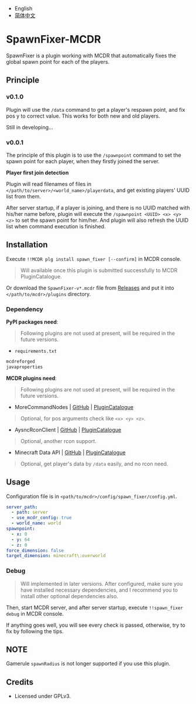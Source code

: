 - English
- [简体中文](README_zh_cn.md)

# SpawnFixer-MCDR
SpawnFixer is a plugin working with MCDR that automatically fixes the global spawn point for each of the players.

## Principle
### v0.1.0

Plugin will use the `/data` command to get a player's respawn point, and fix pos y to correct value. This works for both new and old players.

Still in developing...

### v0.0.1

The principle of this plugin is to use the `/spawnpoint` command to set the spawn point for each player, when they firstly joined the server.

**Player first join detection**

Plugin will read filenames of files in `</path/to/server>/<world_name>/playerdata`, and get existing players' UUID list from them.

After server startup, if a player is joining, and there is no UUID matched with his/her name before, plugin will execute the `/spawnpoint <UUID> <x> <y> <z>` to set the spawn point for him/her. And plugin will also refresh the UUID list when command execution is finished.

## Installation
Execute `!!MCDR plg install spawn_fixer [--confirm]` in MCDR console.
> Will available once this plugin is submitted successfully to MCDR PluginCatalogue.

Or download the `SpawnFixer-v*.mcdr` file from [Releases](https://github.com/MCDReforged/SpawnFixer-MCDR/releases) and put it into `</path/to/mcdr>/plugins` directory.

### Dependency
**PyPI packages need**:
> Following plugins are not used at present, will be required in the future versions.
- `requirements.txt`
```txt
mcdreforged
javaproperties
```

**MCDR plugins need**:
> Following plugins are not used at present, will be required in the future versions.
- MoreCommandNodes | [GitHub](https://github.com/AnzhiZhang/MCDReforgedPlugins/tree/master/src/more_command_nodes) | [PluginCatalogue](https://mcdreforged.com/en/plugin/more_command_nodes)
> Optional, for pos arguments check like `<x> <y> <z>`.

- AysncRconClient | [GitHub](https://github.com/Mooling0602/AsyncRconClient) | [PluginCatalogue](https://mcdreforged.com/en/plugin/async_rcon)
> Optional, another rcon support.

- Minecraft Data API | [GitHub](https://github.com/Fallen-Breath/MinecraftDataAPI) | [PluginCatalogue](https://mcdreforged.com/en/plugin/minecraft_data_api)
> Optional, get player's data by `/data` easily, and no rcon need.

## Usage
Configuration file is in `<path/to/mcdr>/config/spawn_fixer/config.yml`.
```yaml
server_path:
  - path: server
  - use_mcdr_config: true
  - world_name: world
spawnpoint:
  - x: 0
  - y: 64
  - z: 0
force_dimension: false
target_dimension: minecraft\:overworld
```

### Debug
> Will implemented in later versions.
After configured, make sure you have installed necessary dependencies, and I recommend you to install other optional dependencies also.

Then, start MCDR server, and after server startup, execute `!!spawn_fixer debug` in MCDR console.

If anything goes well, you will see every check is passed, otherwise, try to fix by following the tips.

## NOTE
Gamerule `spawnRadius` is not longer supported if you use this plugin.

## Credits
- Licensed under GPLv3.
